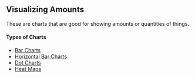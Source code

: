 ## Visualizing Amounts

These are charts that are good for showing amounts or quantities of things. 

#### Types of Charts
* [Bar Charts](/bars)
* [Horizontal Bar Charts](/horizontal-bars)
* [Dot Charts](/dots)
* [Heat Maps](/heatmaps)